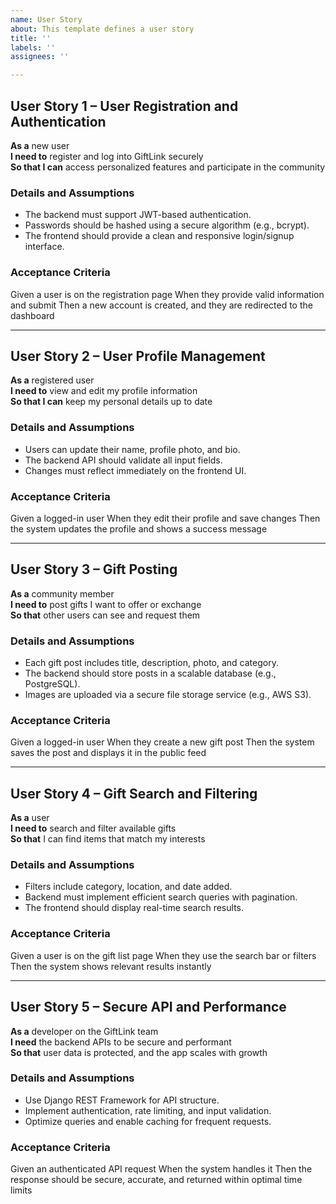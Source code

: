 ```yaml
---
name: User Story
about: This template defines a user story
title: ''
labels: ''
assignees: ''

---
```


## User Story 1 – User Registration and Authentication

**As a** new user  
**I need to** register and log into GiftLink securely  
**So that I can** access personalized features and participate in the community  

### Details and Assumptions
* The backend must support JWT-based authentication.  
* Passwords should be hashed using a secure algorithm (e.g., bcrypt).  
* The frontend should provide a clean and responsive login/signup interface.  

### Acceptance Criteria
Given a user is on the registration page
When they provide valid information and submit
Then a new account is created, and they are redirected to the dashboard

---

## User Story 2 – User Profile Management

**As a** registered user  
**I need to** view and edit my profile information  
**So that I can** keep my personal details up to date  

### Details and Assumptions
* Users can update their name, profile photo, and bio.  
* The backend API should validate all input fields.  
* Changes must reflect immediately on the frontend UI.  

### Acceptance Criteria
Given a logged-in user
When they edit their profile and save changes
Then the system updates the profile and shows a success message


---

## User Story 3 – Gift Posting

**As a** community member  
**I need to** post gifts I want to offer or exchange  
**So that** other users can see and request them  

### Details and Assumptions
* Each gift post includes title, description, photo, and category.  
* The backend should store posts in a scalable database (e.g., PostgreSQL).  
* Images are uploaded via a secure file storage service (e.g., AWS S3).  

### Acceptance Criteria
Given a logged-in user
When they create a new gift post
Then the system saves the post and displays it in the public feed


---

## User Story 4 – Gift Search and Filtering

**As a** user  
**I need to** search and filter available gifts  
**So that** I can find items that match my interests  

### Details and Assumptions
* Filters include category, location, and date added.  
* Backend must implement efficient search queries with pagination.  
* The frontend should display real-time search results.  

### Acceptance Criteria
Given a user is on the gift list page
When they use the search bar or filters
Then the system shows relevant results instantly

---

## User Story 5 – Secure API and Performance

**As a** developer on the GiftLink team  
**I need** the backend APIs to be secure and performant  
**So that** user data is protected, and the app scales with growth  

### Details and Assumptions
* Use Django REST Framework for API structure.  
* Implement authentication, rate limiting, and input validation.  
* Optimize queries and enable caching for frequent requests.  

### Acceptance Criteria
Given an authenticated API request
When the system handles it
Then the response should be secure, accurate, and returned within optimal time limits
